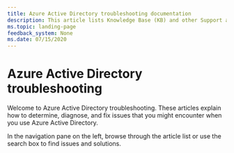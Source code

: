 ```yaml
---
title: Azure Active Directory troubleshooting documentation
description: This article lists Knowledge Base (KB) and other Support articles for Azure Active Directory.
ms.topic: landing-page
feedback_system: None
ms.date: 07/15/2020
---
```

# Azure Active Directory troubleshooting

Welcome to Azure Active Directory troubleshooting. These articles explain how to determine, diagnose, and fix issues that you might encounter when you use Azure Active Directory.

In the navigation pane on the left, browse through the article list or use the search box to find issues and solutions.
